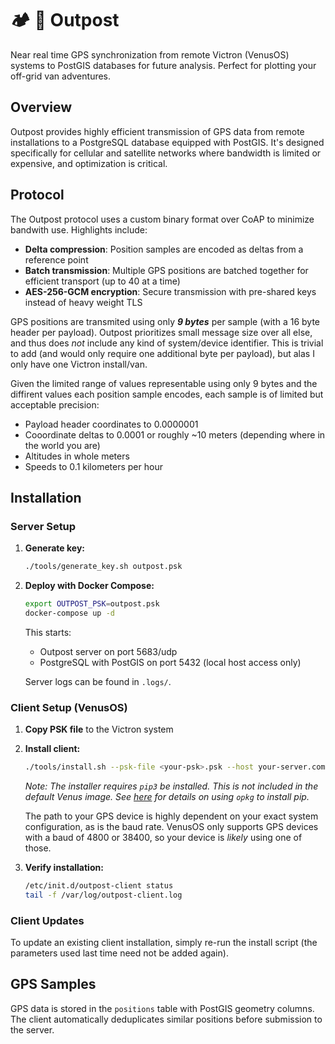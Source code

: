 # 🏕️ 🚐 Outpost

Near real time GPS synchronization from remote Victron (VenusOS) systems to PostGIS databases for future analysis. Perfect for plotting your off-grid van adventures.

## Overview

Outpost provides highly efficient transmission of GPS data from remote installations to a PostgreSQL database equipped with PostGIS. It's designed specifically for cellular and satellite networks where bandwidth is limited or expensive, and optimization is critical.

## Protocol

The Outpost protocol uses a custom binary format over CoAP to minimize bandwith use. Highlights include:

- **Delta compression**: Position samples are encoded as deltas from a reference point
- **Batch transmission**: Multiple GPS positions are batched together for efficient transport (up to 40 at a time)
- **AES-256-GCM encryption**: Secure transmission with pre-shared keys instead of heavy weight TLS

GPS positions are transmited using only **_9 bytes_** per sample (with a 16 byte header per payload). Outpost prioritizes small message size over all else, and thus does _not_ include any kind of system/device identifier. This is trivial to add (and would only require one additional byte per payload), but alas I only have one Victron install/van.

Given the limited range of values representable using only 9 bytes and the diffirent values each position sample encodes, each sample is of limited but acceptable precision:

- Payload header coordinates to 0.0000001
- Cooordinate deltas to 0.0001 or roughly ~10 meters (depending where in the world you are)
- Altitudes in whole meters
- Speeds to 0.1 kilometers per hour

## Installation

### Server Setup

1. **Generate key:**
   ```bash
   ./tools/generate_key.sh outpost.psk
   ```
   
2. **Deploy with Docker Compose:**
   ```bash
   export OUTPOST_PSK=outpost.psk
   docker-compose up -d
   ```

   This starts:
   - Outpost server on port 5683/udp
   - PostgreSQL with PostGIS on port 5432 (local host access only)

   Server logs can be found in `.logs/`.

### Client Setup (VenusOS)

1. **Copy PSK file** to the Victron system

2. **Install client:**
   ```bash
   ./tools/install.sh --psk-file <your-psk>.psk --host your-server.com --device /dev/ttyUSB0 --baud 38400
   ```

      _Note: The installer requires `pip3` be installed. This is not included in the default Venus image. See [here](https://github.com/victronenergy/venus/wiki/commandline---development#opkg) for details on using `opkg` to install pip._

   The path to your GPS device is highly dependent on your exact system configuration, as is the baud rate. VenusOS only supports GPS devices with a baud of 4800 or 38400, so your device is _likely_ using one of those.

3. **Verify installation:**
   ```bash
   /etc/init.d/outpost-client status
   tail -f /var/log/outpost-client.log
   ```

### Client Updates

To update an existing client installation, simply re-run the install script (the parameters used last time need not be added again).

## GPS Samples

GPS data is stored in the `positions` table with PostGIS geometry columns. The client automatically deduplicates similar positions before submission to the server.
